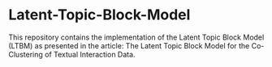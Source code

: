 # Latent-Topic-Block-Model
This repository contains the implementation of the Latent Topic Block Model (LTBM) as presented in the article: The Latent Topic Block Model for the Co-Clustering of Textual Interaction Data.
